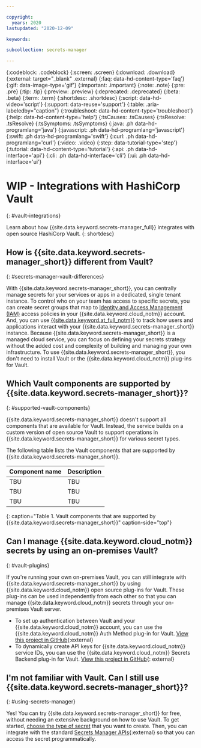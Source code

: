 ```yaml
---

copyright:
  years: 2020
lastupdated: "2020-12-09"

keywords: 

subcollection: secrets-manager

---
```


{:codeblock: .codeblock}
{:screen: .screen}
{:download: .download}
{:external: target="_blank" .external}
{:faq: data-hd-content-type='faq'}
{:gif: data-image-type='gif'}
{:important: .important}
{:note: .note}
{:pre: .pre}
{:tip: .tip}
{:preview: .preview}
{:deprecated: .deprecated}
{:beta: .beta}
{:term: .term}
{:shortdesc: .shortdesc}
{:script: data-hd-video='script'}
{:support: data-reuse='support'}
{:table: .aria-labeledby="caption"}
{:troubleshoot: data-hd-content-type='troubleshoot'}
{:help: data-hd-content-type='help'}
{:tsCauses: .tsCauses}
{:tsResolve: .tsResolve}
{:tsSymptoms: .tsSymptoms}
{:java: .ph data-hd-programlang='java'}
{:javascript: .ph data-hd-programlang='javascript'}
{:swift: .ph data-hd-programlang='swift'}
{:curl: .ph data-hd-programlang='curl'}
{:video: .video}
{:step: data-tutorial-type='step'}
{:tutorial: data-hd-content-type='tutorial'}
{:api: .ph data-hd-interface='api'} 
{:cli: .ph data-hd-interface='cli'} 
{:ui: .ph data-hd-interface='ui'}

# WIP - Integrations with HashiCorp Vault
{: #vault-integrations}

Learn about how {{site.data.keyword.secrets-manager_full}} integrates with open source HashiCorp Vault.
{: shortdesc}

## How is {{site.data.keyword.secrets-manager_short}} different from Vault?
{: #secrets-manager-vault-differences}

With {{site.data.keyword.secrets-manager_short}}, you can centrally manage secrets for your services or apps in a dedicated, single tenant instance. To control who on your team has access to specific secrets, you can create secret groups that map to [Identity and Access Management (IAM)](/docs/secrets-manager?topic=secrets-manager-iam) access policies in your {{site.data.keyword.cloud_notm}} account. And, you can use [{{site.data.keyword.at_full_notm}}](/docs/secrets-manager?topic=secrets-manager-at-events) to track how users and applications interact with your {{site.data.keyword.secrets-manager_short}} instance. Because {{site.data.keyword.secrets-manager_short}} is a managed cloud service, you can focus on defining your secrets strategy without the added cost and complexity of building and managing your own infrastructure. To use {{site.data.keyword.secrets-manager_short}}, you don't need to install Vault or the {{site.data.keyword.cloud_notm}} plug-ins for Vault.

## Which Vault components are supported by {{site.data.keyword.secrets-manager_short}}?
{: #supported-vault-components}

{{site.data.keyword.secrets-manager_short}} doesn't support all components that are available for Vault. Instead, the service builds on a custom version of open source Vault to support operations in {{site.data.keyword.secrets-manager_short}} for various secret types.

The following table lists the Vault components that are supported by {{site.data.keyword.secrets-manager_short}}.

| Component name | Description |
| --- | --- |
| TBU | TBU |
| TBU | TBU |
| TBU | TBU |
{: caption="Table 1. Vault components that are supported by {{site.data.keyword.secrets-manager_short}}" caption-side="top"}

## Can I manage {{site.data.keyword.cloud_notm}} secrets by using an on-premises Vault?
{: #vault-plugins}

If you're running your own on-premises Vault, you can still integrate with {{site.data.keyword.secrets-manager_short}} by using {{site.data.keyword.cloud_notm}} open source plug-ins for Vault. These plug-ins can be used independently from each other so that you can manage {{site.data.keyword.cloud_notm}} secrets through your on-premises Vault server.

- To set up authentication between Vault and your {{site.data.keyword.cloud_notm}} account, you can use the {{site.data.keyword.cloud_notm}} Auth Method plug-in for Vault. [View this project in GitHub](https://github.com/ibm-cloud-security/vault-plugin-auth-ibmcloud){:external}
- To dynamically create API keys for {{site.data.keyword.cloud_notm}} service IDs, you can use the {{site.data.keyword.cloud_notm}} Secrets Backend plug-in for Vault. [View this project in GitHub](https://github.com/ibm-cloud-security/vault-plugin-secrets-ibmcloud){: external}

## I'm not familiar with Vault. Can I still use {{site.data.keyword.secrets-manager_short}}?
{: #using-secrets-manager}

Yes! You can try {{site.data.keyword.secrets-manager_short}} for free, without needing an extensive background on how to use Vault. To get started, [choose the type of secret](/docs/secrets-manager?topic=secrets-manager-secret-basics) that you want to create. Then, you can integrate with the standard [Secrets Manager APIs](/apidocs/secrets-manager){:external} so that you can access the secret programmatically.

